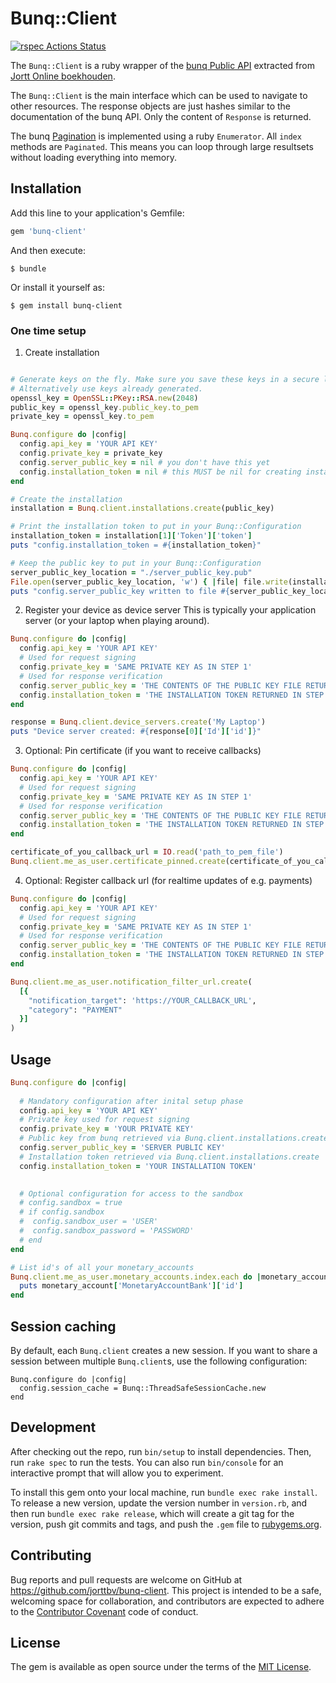 # Bunq::Client

[![rspec Actions Status](https://github.com/jorttbv/bunq-client/workflows/rspec/badge.svg)](https://github.com/jorttbv/bunq-client/actions)

The `Bunq::Client` is a ruby wrapper of the [bunq Public API](https://doc.bunq.com) extracted from [Jortt Online boekhouden](https://www.jortt.nl).

The `Bunq::Client` is the main interface which can be used to navigate to other resources. The response objects are just
hashes similar to the documentation of the bunq API. Only the content of `Response` is returned.

The bunq [Pagination](https://doc.bunq.com/api/1/page/pagination) is implemented using a ruby `Enumerator`. 
All `index` methods are `Paginated`. This means you can loop through large resultsets without loading
everything into memory.

## Installation

Add this line to your application's Gemfile:

```ruby
gem 'bunq-client'
```

And then execute:

    $ bundle

Or install it yourself as:

    $ gem install bunq-client

### One time setup

1) Create installation
```ruby

# Generate keys on the fly. Make sure you save these keys in a secure location.
# Alternatively use keys already generated.
openssl_key = OpenSSL::PKey::RSA.new(2048)
public_key = openssl_key.public_key.to_pem
private_key = openssl_key.to_pem

Bunq.configure do |config|
  config.api_key = 'YOUR API KEY'
  config.private_key = private_key
  config.server_public_key = nil # you don't have this yet
  config.installation_token = nil # this MUST be nil for creating installations
end

# Create the installation
installation = Bunq.client.installations.create(public_key)

# Print the installation token to put in your Bunq::Configuration
installation_token = installation[1]['Token']['token']
puts "config.installation_token = #{installation_token}"

# Keep the public key to put in your Bunq::Configuration
server_public_key_location = "./server_public_key.pub"
File.open(server_public_key_location, 'w') { |file| file.write(installation[2]['ServerPublicKey']['server_public_key']) }
puts "config.server_public_key written to file #{server_public_key_location}"
```

2) Register your device as device server 
This is typically your application server (or your laptop when playing around).

```ruby
Bunq.configure do |config|
  config.api_key = 'YOUR API KEY'
  # Used for request signing
  config.private_key = 'SAME PRIVATE KEY AS IN STEP 1'
  # Used for response verification
  config.server_public_key = 'THE CONTENTS OF THE PUBLIC KEY FILE RETURNED IN STEP 1'
  config.installation_token = 'THE INSTALLATION TOKEN RETURNED IN STEP 1'
end

response = Bunq.client.device_servers.create('My Laptop')
puts "Device server created: #{response[0]['Id']['id']}"
```

3) Optional: Pin certificate (if you want to receive callbacks)
```ruby
Bunq.configure do |config|
  config.api_key = 'YOUR API KEY'
  # Used for request signing
  config.private_key = 'SAME PRIVATE KEY AS IN STEP 1'
  # Used for response verification
  config.server_public_key = 'THE CONTENTS OF THE PUBLIC KEY FILE RETURNED IN STEP 1'
  config.installation_token = 'THE INSTALLATION TOKEN RETURNED IN STEP 1'
end

certificate_of_you_callback_url = IO.read('path_to_pem_file')
Bunq.client.me_as_user.certificate_pinned.create(certificate_of_you_callback_url)
```

4) Optional: Register callback url (for realtime updates of e.g. payments)
```ruby
Bunq.configure do |config|
  config.api_key = 'YOUR API KEY'
  # Used for request signing
  config.private_key = 'SAME PRIVATE KEY AS IN STEP 1'
  # Used for response verification
  config.server_public_key = 'THE CONTENTS OF THE PUBLIC KEY FILE RETURNED IN STEP 1'
  config.installation_token = 'THE INSTALLATION TOKEN RETURNED IN STEP 1'
end

Bunq.client.me_as_user.notification_filter_url.create(
  [{
    "notification_target": 'https://YOUR_CALLBACK_URL',
    "category": "PAYMENT"
  }]
)
```

## Usage

```ruby
Bunq.configure do |config|
  
  # Mandatory configuration after inital setup phase
  config.api_key = 'YOUR API KEY' 
  # Private key used for request signing
  config.private_key = 'YOUR PRIVATE KEY'
  # Public key from bunq retrieved via Bunq.client.installations.create
  config.server_public_key = 'SERVER PUBLIC KEY'
  # Installation token retrieved via Bunq.client.installations.create
  config.installation_token = 'YOUR INSTALLATION TOKEN'

  
  # Optional configuration for access to the sandbox
  # config.sandbox = true 
  # if config.sandbox
  #  config.sandbox_user = 'USER'
  #  config.sandbox_password = 'PASSWORD'
  # end
end

# List id's of all your monetary_accounts
Bunq.client.me_as_user.monetary_accounts.index.each do |monetary_account|
  puts monetary_account['MonetaryAccountBank']['id']
end
```

## Session caching

By default, each `Bunq.client` creates a new session. If you want to share a session between multiple
`Bunq.client`s, use the following configuration:

```
Bunq.configure do |config|
  config.session_cache = Bunq::ThreadSafeSessionCache.new
end
```

## Development

After checking out the repo, run `bin/setup` to install dependencies. Then, run `rake spec` to run the tests. You can also run `bin/console` for an interactive prompt that will allow you to experiment.

To install this gem onto your local machine, run `bundle exec rake install`. To release a new version, update the version number in `version.rb`, and then run `bundle exec rake release`, which will create a git tag for the version, push git commits and tags, and push the `.gem` file to [rubygems.org](https://rubygems.org).

## Contributing

Bug reports and pull requests are welcome on GitHub at https://github.com/jorttbv/bunq-client. This project is intended to be a safe, welcoming space for collaboration, and contributors are expected to adhere to the [Contributor Covenant](http://contributor-covenant.org) code of conduct.


## License

The gem is available as open source under the terms of the [MIT License](http://opensource.org/licenses/MIT).

